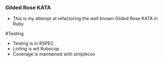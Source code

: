 ### Gilded Rose KATA

* This is my attempt at refactoring the well known Gilded Rose KATA in Ruby

#Testing
* Testing is in RSPEC
* Linting is wit Rubocop
* Coverage is maintained with simplecov
